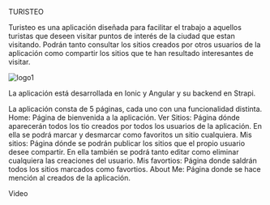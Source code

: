 TURISTEO

Turisteo es una aplicación diseñada para facilitar el trabajo a aquellos turistas que deseen visitar puntos de interés de la ciudad que estan visitando. Podrán tanto consultar los sitios creados por otros usuarios de la aplicación como compartir los sitios que te han resultado interesantes de visitar.

![logo1](https://github.com/daluga0503/TURISTEO/assets/115071227/995779fe-5235-468c-a4a1-81753da2caa1)




La aplicación está desarrollada en Ionic y Angular y su backend en Strapi.


La aplicación consta de 5 páginas, cada uno con una funcionalidad distinta.
Home: Página de bienvenida a la aplicación.
Ver Sitios: Página dónde aparecerán todos los tio creados por todos los usuarios de la aplicación. En ella se podrá marcar y desmarcar como favoritos un sitio cualquiera.
Mis sitios: Página dónde se podrán publicar los sitios que el propio usuario desee compartir. En ella también se podrá tanto editar como eliminar cualquiera las creaciones del usuario.
Mis favortios: Página donde saldrán todos los sitios marcados como favortios.
About Me: Página donde se hace mención al creados de la aplicación.


Video
